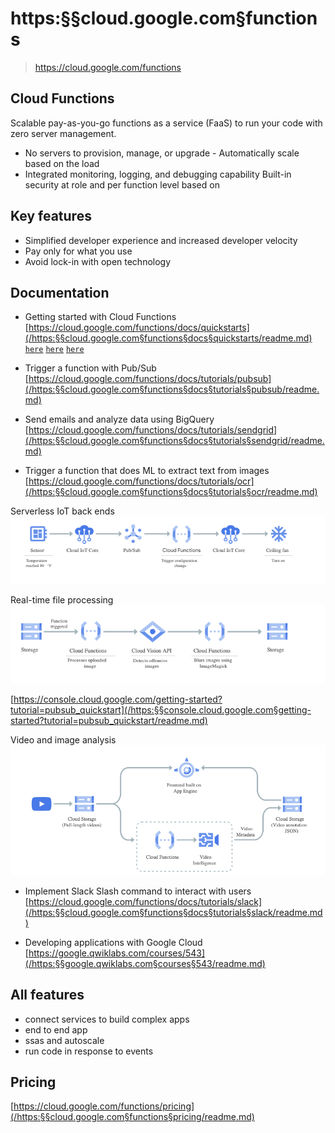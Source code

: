 # https:§§cloud.google.com§functions
> https://cloud.google.com/functions


## Cloud Functions
Scalable pay-as-you-go functions as a service (FaaS) to run your code with zero server management.

- No servers to provision, manage, or upgrade - Automatically scale based on the load 
- Integrated monitoring, logging, and debugging capability Built-in security at role and per function level based on

## Key features

- Simplified developer experience and increased developer velocity
- Pay only for what you use 
- Avoid lock-in with open technology 


## Documentation

- Getting started with Cloud Functions 
[https://cloud.google.com/functions/docs/quickstarts](/https:§§cloud.google.com§functions§docs§quickstarts/readme.md)
[`here`](../https:§§cloud.google.com§functions§docs§quickstart-python/readme.md)
[`here`](../https:§§cloud.google.com§functions§docs§quickstart/readme.md)
[`here`](../https:§§cloud.google.com§functions§docs§first-python/readme.md)

- Trigger a function with Pub/Sub 
[https://cloud.google.com/functions/docs/tutorials/pubsub](/https:§§cloud.google.com§functions§docs§tutorials§pubsub/readme.md)

- Send emails and analyze data using BigQuery 
[https://cloud.google.com/functions/docs/tutorials/sendgrid](/https:§§cloud.google.com§functions§docs§tutorials§sendgrid/readme.md)

- Trigger a function that does ML to extract text from images
[https://cloud.google.com/functions/docs/tutorials/ocr](/https:§§cloud.google.com§functions§docs§tutorials§ocr/readme.md)

Serverless IoT back ends
![](2021-07-26-09-33-27.png)

Real-time file processing
![](2021-07-26-09-36-08.png)

[https://console.cloud.google.com/getting-started?tutorial=pubsub_quickstart](/https:§§console.cloud.google.com§getting-started?tutorial=pubsub_quickstart/readme.md)

Video and image analysis
![](2021-07-26-09-37-39.png)

- Implement Slack Slash command to interact with users
[https://cloud.google.com/functions/docs/tutorials/slack](/https:§§cloud.google.com§functions§docs§tutorials§slack/readme.md)

- Developing applications with Google Cloud
[https://google.qwiklabs.com/courses/543](/https:§§google.qwiklabs.com§courses§543/readme.md)

## All features

- connect services to build complex apps
- end to end app
- ssas and autoscale
- run code in response to events

## Pricing
[https://cloud.google.com/functions/pricing](/https:§§cloud.google.com§functions§pricing/readme.md)

